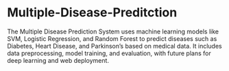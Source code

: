 # Multiple-Disease-Preditction
The Multiple Disease Prediction System uses machine learning models like SVM, Logistic Regression, and Random Forest to predict diseases such as Diabetes, Heart Disease, and Parkinson’s based on medical data. It includes data preprocessing, model training, and evaluation, with future plans for deep learning and web deployment.
